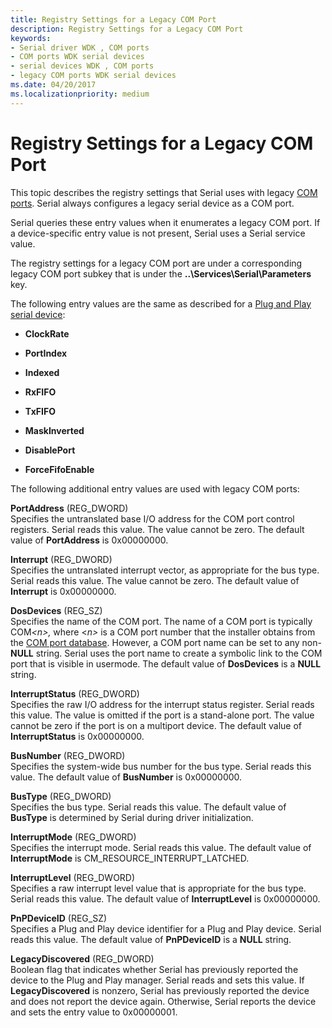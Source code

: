 ```yaml
---
title: Registry Settings for a Legacy COM Port
description: Registry Settings for a Legacy COM Port
keywords:
- Serial driver WDK , COM ports
- COM ports WDK serial devices
- serial devices WDK , COM ports
- legacy COM ports WDK serial devices
ms.date: 04/20/2017
ms.localizationpriority: medium
---
```


# Registry Settings for a Legacy COM Port





This topic describes the registry settings that Serial uses with legacy [COM ports](configuration-of-com-ports.md). Serial always configures a legacy serial device as a COM port.

Serial queries these entry values when it enumerates a legacy COM port. If a device-specific entry value is not present, Serial uses a Serial service value.

The registry settings for a legacy COM port are under a corresponding legacy COM port subkey that is under the **..\\Services\\Serial\\Parameters** key.

The following entry values are the same as described for a [Plug and Play serial device](registry-settings-for-a-plug-and-play-serial-device.md):

-   **ClockRate**

-   **PortIndex**

-   **Indexed**

-   **RxFIFO**

-   **TxFIFO**

-   **MaskInverted**

-   **DisablePort**

-   **ForceFifoEnable**

The following additional entry values are used with legacy COM ports:

<a href="" id="portaddress--reg-dword-"></a>**PortAddress** (REG\_DWORD)  
Specifies the untranslated base I/O address for the COM port control registers. Serial reads this value. The value cannot be zero. The default value of **PortAddress** is 0x00000000.

<a href="" id="interrupt--reg-dword-"></a>**Interrupt** (REG\_DWORD)  
Specifies the untranslated interrupt vector, as appropriate for the bus type. Serial reads this value. The value cannot be zero. The default value of **Interrupt** is 0x00000000.

<a href="" id="dosdevices--reg-sz-"></a>**DosDevices** (REG\_SZ)  
Specifies the name of the COM port. The name of a COM port is typically COM<em>&lt;n&gt;,</em> where &lt;*n&gt;* is a COM port number that the installer obtains from the [COM port database](com-port-database.md). However, a COM port name can be set to any non-**NULL** string. Serial uses the port name to create a symbolic link to the COM port that is visible in usermode. The default value of **DosDevices** is a **NULL** string.

<a href="" id="interruptstatus--reg-dword-"></a>**InterruptStatus** (REG\_DWORD)  
Specifies the raw I/O address for the interrupt status register. Serial reads this value. The value is omitted if the port is a stand-alone port. The value cannot be zero if the port is on a multiport device. The default value of **InterruptStatus** is 0x00000000.

<a href="" id="busnumber--reg-dword-"></a>**BusNumber** (REG\_DWORD)  
Specifies the system-wide bus number for the bus type. Serial reads this value. The default value of **BusNumber** is 0x00000000.

<a href="" id="bustype--reg-dword-"></a>**BusType** (REG\_DWORD)  
Specifies the bus type. Serial reads this value. The default value of **BusType** is determined by Serial during driver initialization.

<a href="" id="interruptmode--reg-dword-"></a>**InterruptMode** (REG\_DWORD)  
Specifies the interrupt mode. Serial reads this value. The default value of **InterruptMode** is CM\_RESOURCE\_INTERRUPT\_LATCHED.

<a href="" id="interruptlevel--reg-dword-"></a>**InterruptLevel** (REG\_DWORD)  
Specifies a raw interrupt level value that is appropriate for the bus type. Serial reads this value. The default value of **InterruptLevel** is 0x00000000.

<a href="" id="pnpdeviceid--reg-sz-"></a>**PnPDeviceID** (REG\_SZ)  
Specifies a Plug and Play device identifier for a Plug and Play device. Serial reads this value. The default value of **PnPDeviceID** is a **NULL** string.

<a href="" id="legacydiscovered--reg-dword-"></a>**LegacyDiscovered** (REG\_DWORD)  
Boolean flag that indicates whether Serial has previously reported the device to the Plug and Play manager. Serial reads and sets this value. If **LegacyDiscovered** is nonzero, Serial has previously reported the device and does not report the device again. Otherwise, Serial reports the device and sets the entry value to 0x00000001.

 

 




